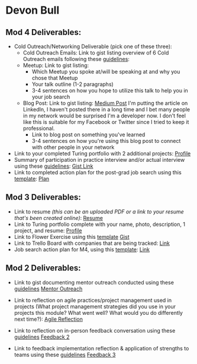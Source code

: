 # Devon Bull

## Mod 4 Deliverables:
* Cold Outreach/Networking Deliverable (pick one of these three):
    * Cold Outreach Emails: Link to gist listing overview of 6 Cold Outreach emails following these [guidelines](https://github.com/turingschool/career-development-curriculum/blob/master/module_four/cold_outreach_deliverable_guidelines.md):
    * Meetup: Link to gist listing: 
      * Which Meetup you spoke at/will be speaking at and why you chose that Meetup
      * Your talk outline (1-2 paragraphs)
      * 3-4 sentences on how you hope to utilize this talk to help you in your job search
    * Blog Post: Link to gist listing: [Medium Post](https://medium.com/@DBULL7/open-source-atom-failures-and-the-wild-wild-west-eb05c828a0f7) 
       I'm putting the article on LinkedIn, I haven't posted there in a long time and I bet many people in my network would be surprised I'm a developer now. I don't feel like this is suitable for my Facebook or Twitter since I tried to keep it professional. 
       * Link to blog post on something you've learned 
       * 3-4 sentences on how you're using this blog post to connect with other people in your network 
* Link to your completed Turing portfolio with 2 additional projects: [Profile](https://www.turing.io/alumni/devon-bull)
* Summary of participation in practice interview and/or actual interview using these [guidelines](https://github.com/turingschool/career-development-curriculum/blob/master/module_four/interview_practice_reflection_guidelines.md): [Gist Link](https://gist.github.com/DBULL7/e99c890cd64a4afe2bd59c6726e0d198)
* Link to completed action plan for the post-grad job search using this [template](https://github.com/turingschool/career-development-curriculum/blob/master/module_four/post_grad_plan.md): [Plan](https://gist.github.com/DBULL7/134530a2eb68664bb651ee2d952ee4f4) 

## Mod 3 Deliverables:

* Link to resume *(this can be an uploaded PDF or a link to your resume that's been created online)*: 
[Resume](https://github.com/DBULL7/resume/blob/master/DevonBullResume.pdf)
* Link to Turing portfolio complete with your name, photo, description, 1 project, and resume: [Profile](https://www.turing.io/alumni/devon-bull)
* Link to Flower Exercise using this [template](https://github.com/turingschool/career-development-curriculum/blob/master/files/Career%20Unit%20-%20The%20Flower%20Diagram.pdf) [Gist](https://gist.github.com/DBULL7/169de75aa8ca4e79caab47ae4419d70b)
* Link to Trello Board with companies that are being tracked: [Link](https://trello.com/b/C09H8CkW/job-tracker)
* Job search action plan for M4, using this [template](https://github.com/turingschool/career-development-curriculum/blob/master/module_three/mod_4_action_plan_template.md): [Link](https://gist.github.com/DBULL7/6019a67b011a719e010c903b190ffb9d)

## Mod 2 Deliverables:
* Link to gist documenting mentor outreach conducted using these [guidelines](https://github.com/turingschool/career-development-curriculum/blob/master/module_two/cold_outreach_i_guidelines.md)
[Mentor Outreach](https://gist.github.com/DBULL7/bdfe67351a6efcd1bd44d6461bcb9a89)

* Link to reflection on agile practices/project management used in projects (What project management strategies did you use in your projects this module? What went well? What would you do differently next time?):
[Agile Reflection](https://gist.github.com/DBULL7/667b126dd539dd0b7e3cf3937dc988c1)

* Link to reflection on in-person feedback conversation using these [guidelines](https://github.com/turingschool/career-development-curriculum/blob/master/module_two/feedback_conversation_reflection_guidelines.md)
[Feedback 2](https://gist.github.com/DBULL7/6bd38b79ff10f8f63f104a821d3f7bdd)


* Link to feedback implementation reflection & application of strengths to teams using these [guidelines](https://github.com/turingschool/career-development-curriculum/blob/master/module_two/feedback_implementation_strengths_reflection.md)
[Feedback 3](https://gist.github.com/DBULL7/c5ece34825d686721d3d8355a7ac4dab)
